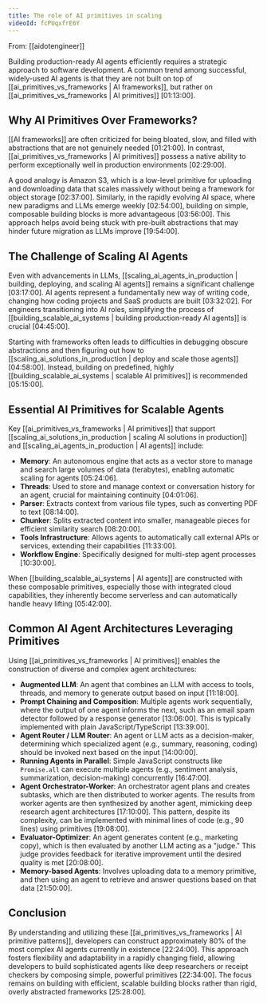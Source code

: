 ```yaml
---
title: The role of AI primitives in scaling
videoId: fcPUqxfrE6Y
---
```


From: [[aidotengineer]] <br/> 

Building production-ready AI agents efficiently requires a strategic approach to software development. A common trend among successful, widely-used AI agents is that they are not built on top of [[ai_primitives_vs_frameworks | AI frameworks]], but rather on [[ai_primitives_vs_frameworks | AI primitives]] <a class="yt-timestamp" data-t="01:13:00">[01:13:00]</a>.

## Why AI Primitives Over Frameworks?

[[AI frameworks]] are often criticized for being bloated, slow, and filled with abstractions that are not genuinely needed <a class="yt-timestamp" data-t="01:21:00">[01:21:00]</a>. In contrast, [[ai_primitives_vs_frameworks | AI primitives]] possess a native ability to perform exceptionally well in production environments <a class="yt-timestamp" data-t="02:29:00">[02:29:00]</a>.

A good analogy is Amazon S3, which is a low-level primitive for uploading and downloading data that scales massively without being a framework for object storage <a class="yt-timestamp" data-t="02:37:00">[02:37:00]</a>. Similarly, in the rapidly evolving AI space, where new paradigms and LLMs emerge weekly <a class="yt-timestamp" data-t="02:54:00">[02:54:00]</a>, building on simple, composable building blocks is more advantageous <a class="yt-timestamp" data-t="03:56:00">[03:56:00]</a>. This approach helps avoid being stuck with pre-built abstractions that may hinder future migration as LLMs improve <a class="yt-timestamp" data-t="19:54:00">[19:54:00]</a>.

## The Challenge of Scaling AI Agents

Even with advancements in LLMs, [[scaling_ai_agents_in_production | building, deploying, and scaling AI agents]] remains a significant challenge <a class="yt-timestamp" data-t="03:17:00">[03:17:00]</a>. AI agents represent a fundamentally new way of writing code, changing how coding projects and SaaS products are built <a class="yt-timestamp" data-t="03:32:00">[03:32:02]</a>. For engineers transitioning into AI roles, simplifying the process of [[building_scalable_ai_systems | building production-ready AI agents]] is crucial <a class="yt-timestamp" data-t="04:45:00">[04:45:00]</a>.

Starting with frameworks often leads to difficulties in debugging obscure abstractions and then figuring out how to [[scaling_ai_solutions_in_production | deploy and scale those agents]] <a class="yt-timestamp" data-t="04:58:00">[04:58:00]</a>. Instead, building on predefined, highly [[building_scalable_ai_systems | scalable AI primitives]] is recommended <a class="yt-timestamp" data-t="05:15:00">[05:15:00]</a>.

## Essential AI Primitives for Scalable Agents

Key [[ai_primitives_vs_frameworks | AI primitives]] that support [[scaling_ai_solutions_in_production | scaling AI solutions in production]] and [[scaling_ai_agents_in_production | AI agents]] include:

*   **Memory**: An autonomous engine that acts as a vector store to manage and search large volumes of data (terabytes), enabling automatic scaling for agents <a class="yt-timestamp" data-t="05:24:06">[05:24:06]</a>.
*   **Threads**: Used to store and manage context or conversation history for an agent, crucial for maintaining continuity <a class="yt-timestamp" data-t="04:01:06">[04:01:06]</a>.
*   **Parser**: Extracts context from various file types, such as converting PDF to text <a class="yt-timestamp" data-t="08:14:00">[08:14:00]</a>.
*   **Chunker**: Splits extracted content into smaller, manageable pieces for efficient similarity search <a class="yt-timestamp" data-t="08:20:00">[08:20:00]</a>.
*   **Tools Infrastructure**: Allows agents to automatically call external APIs or services, extending their capabilities <a class="yt-timestamp" data-t="11:33:00">[11:33:00]</a>.
*   **Workflow Engine**: Specifically designed for multi-step agent processes <a class="yt-timestamp" data-t="10:30:00">[10:30:00]</a>.

When [[building_scalable_ai_systems | AI agents]] are constructed with these composable primitives, especially those with integrated cloud capabilities, they inherently become serverless and can automatically handle heavy lifting <a class="yt-timestamp" data-t="05:42:00">[05:42:00]</a>.

## Common AI Agent Architectures Leveraging Primitives

Using [[ai_primitives_vs_frameworks | AI primitives]] enables the construction of diverse and complex agent architectures:

*   **Augmented LLM**: An agent that combines an LLM with access to tools, threads, and memory to generate output based on input <a class="yt-timestamp" data-t="11:18:00">[11:18:00]</a>.
*   **Prompt Chaining and Composition**: Multiple agents work sequentially, where the output of one agent informs the next, such as an email spam detector followed by a response generator <a class="yt-timestamp" data-t="13:06:00">[13:06:00]</a>. This is typically implemented with plain JavaScript/TypeScript <a class="yt-timestamp" data-t="13:39:00">[13:39:00]</a>.
*   **Agent Router / LLM Router**: An agent or LLM acts as a decision-maker, determining which specialized agent (e.g., summary, reasoning, coding) should be invoked next based on the input <a class="yt-timestamp" data-t="14:00:00">[14:00:00]</a>.
*   **Running Agents in Parallel**: Simple JavaScript constructs like `Promise.all` can execute multiple agents (e.g., sentiment analysis, summarization, decision-making) concurrently <a class="yt-timestamp" data-t="16:47:00">[16:47:00]</a>.
*   **Agent Orchestrator-Worker**: An orchestrator agent plans and creates subtasks, which are then distributed to worker agents. The results from worker agents are then synthesized by another agent, mimicking deep research agent architectures <a class="yt-timestamp" data-t="17:10:00">[17:10:00]</a>. This pattern, despite its complexity, can be implemented with minimal lines of code (e.g., 90 lines) using primitives <a class="yt-timestamp" data-t="19:08:00">[19:08:00]</a>.
*   **Evaluator-Optimizer**: An agent generates content (e.g., marketing copy), which is then evaluated by another LLM acting as a "judge." This judge provides feedback for iterative improvement until the desired quality is met <a class="yt-timestamp" data-t="20:08:00">[20:08:00]</a>.
*   **Memory-based Agents**: Involves uploading data to a memory primitive, and then using an agent to retrieve and answer questions based on that data <a class="yt-timestamp" data-t="21:50:00">[21:50:00]</a>.

## Conclusion

By understanding and utilizing these [[ai_primitives_vs_frameworks | AI primitive patterns]], developers can construct approximately 80% of the most complex AI agents currently in existence <a class="yt-timestamp" data-t="22:24:00">[22:24:00]</a>. This approach fosters flexibility and adaptability in a rapidly changing field, allowing developers to build sophisticated agents like deep researchers or receipt checkers by composing simple, powerful primitives <a class="yt-timestamp" data-t="22:34:00">[22:34:00]</a>. The focus remains on building with efficient, scalable building blocks rather than rigid, overly abstracted frameworks <a class="yt-timestamp" data-t="25:28:00">[25:28:00]</a>.